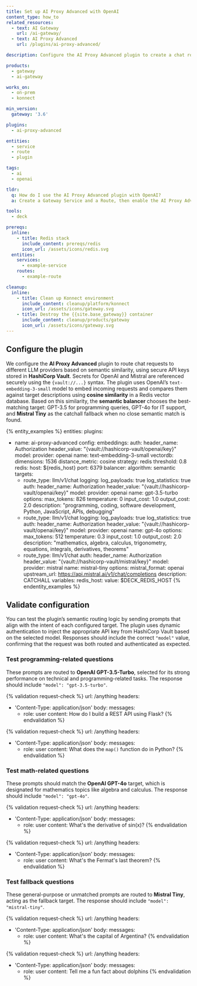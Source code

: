```yaml
---
title: Set up AI Proxy Advanced with OpenAI
content_type: how_to
related_resources:
  - text: AI Gateway
    url: /ai-gateway/
  - text: AI Proxy Advanced
    url: /plugins/ai-proxy-advanced/

description: Configure the AI Proxy Advanced plugin to create a chat route using OpenAI.

products:
  - gateway
  - ai-gateway

works_on:
  - on-prem
  - konnect

min_version:
  gateway: '3.6'

plugins:
  - ai-proxy-advanced

entities:
  - service
  - route
  - plugin

tags:
  - ai
  - openai

tldr:
  q: How do I use the AI Proxy Advanced plugin with OpenAI?
  a: Create a Gateway Service and a Route, then enable the AI Proxy Advanced plugin and configure it with the OpenAI provider, the gpt-4o model, and your OpenAI API key.

tools:
  - deck

prereqs:
  inline:
    - title: Redis stack
      include_content: prereqs/redis
      icon_url: /assets/icons/redis.svg
  entities:
    services:
      - example-service
    routes:
      - example-route

cleanup:
  inline:
    - title: Clean up Konnect environment
      include_content: cleanup/platform/konnect
      icon_url: /assets/icons/gateway.svg
    - title: Destroy the {{site.base_gateway}} container
      include_content: cleanup/products/gateway
      icon_url: /assets/icons/gateway.svg
---
```


## Configure the plugin

We configure the **AI Proxy Advanced** plugin to route chat requests to different LLM providers based on semantic similarity, using secure API keys stored in **HashiCorp Vault**. Secrets for OpenAI and Mistral are referenced securely using the `{vault://...}` syntax. The plugin uses OpenAI’s `text-embedding-3-small` model to embed incoming requests and compares them against target descriptions using **cosine similarity** in a Redis vector database. Based on this similarity, the **semantic balancer** chooses the best-matching target: GPT-3.5 for programming queries, GPT-4o for IT support, and **Mistral Tiny** as the catchall fallback when no close semantic match is found.

{% entity_examples %}
entities:
  plugins:
  - name: ai-proxy-advanced
    config:
      embeddings:
        auth:
          header_name: Authorization
          header_value: "{vault://hashicorp-vault/openai/key}"
        model:
          provider: openai
          name: text-embedding-3-small
      vectordb:
        dimensions: 1536
        distance_metric: cosine
        strategy: redis
        threshold: 0.8
        redis:
          host: ${redis_host}
          port: 6379
      balancer:
        algorithm: semantic
      targets:
      - route_type: llm/v1/chat
        logging:
          log_payloads: true
          log_statistics: true
        auth:
          header_name: Authorization
          header_value: "{vault://hashicorp-vault/openai/key}"
        model:
          provider: openai
          name: gpt-3.5-turbo
          options:
            max_tokens: 826
            temperature: 0
            input_cost: 1.0
            output_cost: 2.0
        description: "programming, coding, software development, Python, JavaScript, APIs, debugging"
      - route_type: llm/v1/chat
        logging:
          log_payloads: true
          log_statistics: true
        auth:
          header_name: Authorization
          header_value: "{vault://hashicorp-vault/openai/key}"
        model:
          provider: openai
          name: gpt-4o
          options:
            max_tokens: 512
            temperature: 0.3
            input_cost: 1.0
            output_cost: 2.0
        description: "mathematics, algebra, calculus, trigonometry, equations, integrals, derivatives, theorems"
      - route_type: llm/v1/chat
        auth:
          header_name: Authorization
          header_value: "{vault://hashicorp-vault/mistral/key}"
        model:
          provider: mistral
          name: mistral-tiny
          options:
            mistral_format: openai
            upstream_url: https://api.mistral.ai/v1/chat/completions
        description: CATCHALL
variables:
  redis_host:
    value: $DECK_REDIS_HOST
{% endentity_examples %}


## Validate configuration

You can test the plugin’s semantic routing logic by sending prompts that align with the intent of each configured target. The plugin uses dynamic authentication to inject the appropriate API key from HashiCorp Vault based on the selected model. Responses should include the correct `"model"` value, confirming that the request was both routed and authenticated as expected.

### Test programming-related questions

These prompts are routed to **OpenAI GPT-3.5-Turbo**, selected for its strong performance on technical and programming-related tasks. The response should include `"model": "gpt-3.5-turbo"`.

{% validation request-check %}
url: /anything
headers:
- 'Content-Type: application/json'
body:
  messages:
    - role: user
      content: How do I build a REST API using Flask?
{% endvalidation %}

{% validation request-check %}
url: /anything
headers:
- 'Content-Type: application/json'
body:
  messages:
    - role: user
      content: What does the `map()` function do in Python?
{% endvalidation %}


### Test math-related questions

These prompts should match the **OpenAI GPT-4o** target, which is designated for mathematics topics like algebra and calculus. The response should include `"model": "gpt-4o"`.

{% validation request-check %}
url: /anything
headers:
- 'Content-Type: application/json'
body:
  messages:
    - role: user
      content: What's the derivative of sin(x)?
{% endvalidation %}

{% validation request-check %}
url: /anything
headers:
- 'Content-Type: application/json'
body:
  messages:
    - role: user
      content: What's the Fermat's last theorem?
{% endvalidation %}

### Test fallback questions

These general-purpose or unmatched prompts are routed to **Mistral Tiny**, acting as the fallback target. The response should include `"model": "mistral-tiny"`.

{% validation request-check %}
url: /anything
headers:
- 'Content-Type: application/json'
body:
  messages:
    - role: user
      content: What's the capital of Argentina?
{% endvalidation %}

{% validation request-check %}
url: /anything
headers:
- 'Content-Type: application/json'
body:
  messages:
    - role: user
      content: Tell me a fun fact about dolphins
{% endvalidation %}

